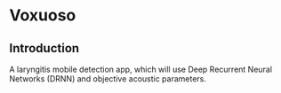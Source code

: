 # Voxuoso

## Introduction
A laryngitis mobile detection app, which will use Deep Recurrent Neural Networks (DRNN) and objective acoustic parameters.